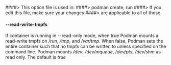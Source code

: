 ####> This option file is used in:
####>   podman create, run
####> If you edit this file, make sure your changes
####> are applicable to all of those.
#### **--read-write-tmpfs**

If container is running in --read-only mode, when true Podman mounts a
read-write tmpfs on _/run_, _/tmp_, and _/var/tmp_. When false, Podman sets
the entire container such that no tmpfs can be written to unless specified on
the command line.  Podman mounts _/dev_, _/dev/mqueue_, _/dev/pts_, _/dev/shm_
as read only. The default is *true*
